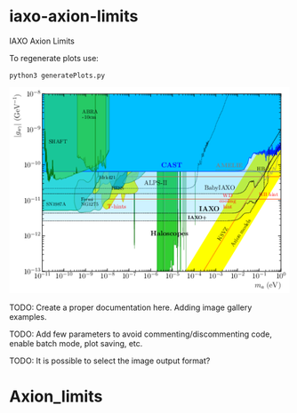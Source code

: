 # iaxo-axion-limits
IAXO Axion Limits

To regenerate plots use:

```
python3 generatePlots.py
```

![Axion Photon Helioscopes](plots/AxionPhoton_helioscopes.png)

TODO: Create a proper documentation here. Adding image gallery examples.

TODO: Add few parameters to avoid commenting/discommenting code, enable batch mode, plot saving, etc.

TODO: It is possible to select the image output format?
# Axion_limits
